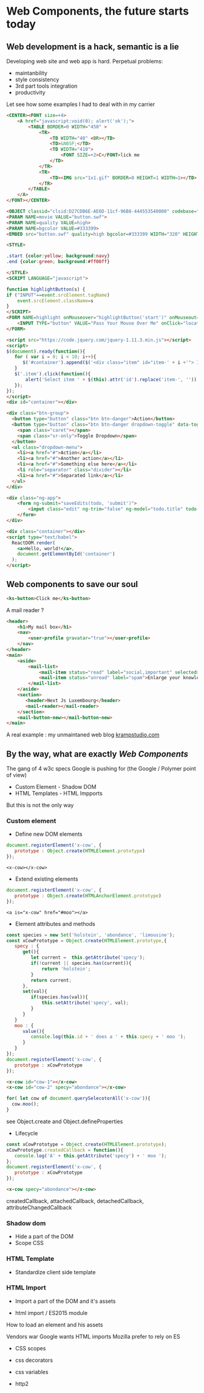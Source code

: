 # Web Components, the future starts today

## Web development is a hack, semantic is a lie

 Developing web site and web app is hard. Perpetual problems:
  - maintanbility 
  - style consistency
  - 3rd part tools integration
  - productivity
 
 Let see how some examples I had to deal with in my carrier



```html
<CENTER><FONT size=+4>
    <A href="javascript:void(0); alert('ok');">
        <TABLE BORDER=0 WIDTH="450" >
            <TR>
                <TD WIDTH="40" <BR></TD>
                <TD>&NBSP;</TD>
                <TD WIDTH="410">
                    <FONT SIZE=+2>C</FONT>lick me
                </TD>
            </TR>
            <TR>
                <TD><IMG src="1x1.gif" BORDER=0 HEIGHT=1 WIDTH=1></TD>
            </TR>
        </TABLE>
    </A>
</FONT></CENTER>
```

```html
<OBJECT classid="clsid:D27CDB6E-AE6D-11cf-96B8-444553540000" codebase="http://download.macromedia.com/pub/shockwave/cabs/flash/swflash.cab#version=6,0,0,0" WIDTH="320" HEIGHT="240" id="Button" ALIGN="">
<PARAM NAME=movie VALUE="button.swf">
<PARAM NAME=quality VALUE=high>
<PARAM NAME=bgcolor VALUE=#333399>
<EMBED src="button.swf" quality=high bgcolor=#333399 WIDTH="320" HEIGHT="240" NAME="Yourfilename" ALIGN="" TYPE="application/x-shockwave-flash" PLUGINSPAGE="http://www.macromedia.com/go/getflashplayer"></EMBED></OBJECT>
```

```html
<STYLE>

.start {color:yellow; background:navy}
.end {color:green; background:#ff00ff}

</STYLE>
<SCRIPT LANGUAGE="javascript">

function highlightButton(s) {
if ("INPUT"==event.srcElement.tagName)
    event.srcElement.className=s
}
</SCRIPT>
<FORM NAME=highlight onMouseover="highlightButton('start')" onMouseout="highlightButton('end')">
    <INPUT TYPE="button" VALUE="Pass Your Mouse Over Me" onClick="location.href='http://www.htmlgoodies.com'">
</FORM>
```

```html
<script src="https://code.jquery.com/jquery-1.11.3.min.js"></script>
<script>
$(document).ready(function(){
   for ( var i = 0; i < 10; i++){
      $('#container').append($('<div class="item" id="item-' + i +'"> Item ' + i + '</div>'));
   }
   $('.item').click(function(){
       alert('Select item ' + $(this).attr('id').replace('item-', ''));
   });
});
</script>
<div id="container"></div>
```

```html
<div class="btn-group">
  <button type="button" class="btn btn-danger">Action</button>
  <button type="button" class="btn btn-danger dropdown-toggle" data-toggle="dropdown" aria-haspopup="true" aria-expanded="false">
    <span class="caret"></span>
    <span class="sr-only">Toggle Dropdown</span>
  </button>
  <ul class="dropdown-menu">
    <li><a href="#">Action</a></li>
    <li><a href="#">Another action</a></li>
    <li><a href="#">Something else here</a></li>
    <li role="separator" class="divider"></li>
    <li><a href="#">Separated link</a></li>
  </ul>
</div>
```

```html
<div class="ng-app">
    <form ng-submit="saveEdits(todo, 'submit')">
        <input class="edit" ng-trim="false" ng-model="todo.title" todo-escape="revertEdits(todo)" ng-blur="saveEdits(todo, 'blur')" todo-focus="todo == editedTodo">
    </form>
</div>
```

```html
<div class="container"></div>
<script type="text/babel">
  ReactDOM.render(
    <a>Hello, world!</a>,
    document.getElementById('container')
  );
</script>
```

## Web components to save our soul

```html
<ks-button>Click me</ks-button>
```

A mail reader ?

```html
<header>
    <h1>My mail box</h1>
    <nav>
        <user-profile gravatar="true"></user-profile>
    </nav>
</header>
<main>
    <aside>
        <mail-list>
            <mail-item status="read" label="social,important" selected>Next JsLuxembourg</mail>
            <mail-item status="unread" label="spam">Enlarge your knowledge</mail>
        </mail-list>
    </aside>
    <section>
       <header>Next Js Luxembourg</header>
       <mail-reader></mail-reader>
    </section>
    <mail-button-new></mail-button-new>
</main>
```

A real example : my unmaintaned web blog [krampstudio.com](http://krampstudio.com/en/index.html)


## By the way, what are exactly _Web Components_


The gang of 4 w3c specs Google is pushing for (the Google / Polymer point of view)
 - Custom Element  - Shadow DOM
 - HTML Templates  - HTML Impports

But this is not the only way

### Custom element

 - Define new DOM elements

```js
document.registerElement('x-cow', {
   prototype : Object.create(HTMLElement.prototype)
});
```

```
<x-cow></x-cow>
```
 
 - Extend existing elements

```js
document.registerElement('x-cow', {
   prototype : Object.create(HTMLAnchorElement.prototype)
});
```

```
<a is="x-cow" href="#moo"></a>
```

 - Element attributes and methods

```js
const species = new Set('holstein', 'abondance', 'limousine');
const xCowPrototype = Object.create(HTMLElement.prototype,{
   specy : {
      get(){
         let current =  this.getAttribute('specy');
         if(!current || species.has(current)){
             return 'holstein';
         }
         return current;
      },
      set(val){
         if(species.has(val)){
             this.setAttribute('specy', val);
         }
      }
   }
   moo : {
      value(){
         console.log(this.id + ' does a ' + this.specy + ' moo ');
      }
   }
});
document.registerElement('x-cow', {
   prototype : xCowPrototype
});
```

```html
<x-cow id="cow-1"></x-cow>
<x-cow id="cow-2" specy="abondance"></x-cow>
```

```js
for( let cow of document.querySelecotorAll('x-cow')){
  cow.moo();
}
```

see Object.create and Object.defineProperties


 - Lifecycle 
 
```js
const xCowPrototype = Object.create(HTMLElement.prototype);
xCowPrototype.createdCallback = function(){
   console.log('A' + this.getAttribute('specy') + ' moo ');
};
document.registerElement('x-cow', {
   prototype : xCowPrototype
});
```

```html
<x-cow specy="abondance"></x-cow>
```

 createdCallback, attachedCallback, detachedCallback, attributeChangedCallback
 

### Shadow dom

 - Hide a part of the DOM
 - Scope CSS

###  HTML Template

- Standardize client side template

### HTML Import

- Import a part of the DOM and it's assets 


- html import / ES2015 module

How to load an element and his assets

Vendors war
Google wants HTML imports
Mozilla prefer to rely on ES

- CSS scopes



- css decorators



- css variables

- http2



